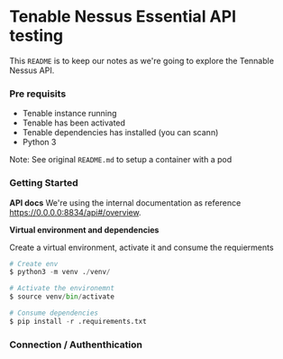 # Tenable Nessus Essential API testing 

This `README` is to keep our notes as we're going to explore the Tennable Nessus API. 


### Pre requisits 

- Tenable instance running 
- Tenable has been activated
- Tenable dependencies has installed (you can scann)
- Python 3

Note: See original `README.md` to setup a container with a pod

### Getting Started 

**API docs**
We're using the internal documentation as reference https://0.0.0.0:8834/api#/overview.

**Virtual environment and dependencies**

Create a virtual environment, activate it and consume the requierments 

```python
# Create env
$ python3 -m venv ./venv/

# Activate the environemnt
$ source venv/bin/activate

# Consume dependencies
$ pip install -r .requirements.txt

```

### Connection / Authenthication